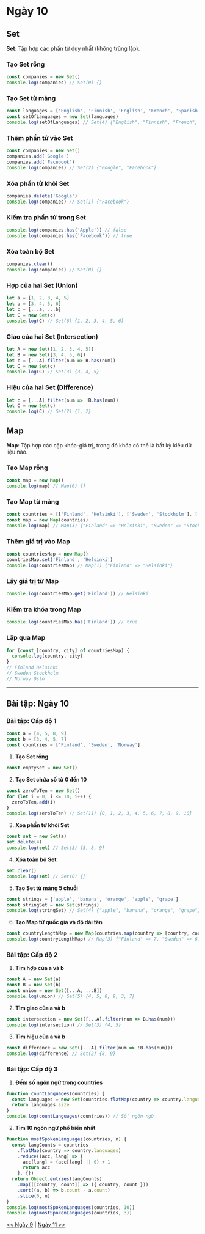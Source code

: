 # Ngày 10

## Set

**Set**: Tập hợp các phần tử duy nhất (không trùng lặp).

### Tạo Set rỗng

```js
const companies = new Set()
console.log(companies) // Set(0) {}
```

### Tạo Set từ mảng

```js
const languages = ['English', 'Finnish', 'English', 'French', 'Spanish', 'English', 'French']
const setOfLanguages = new Set(languages)
console.log(setOfLanguages) // Set(4) {"English", "Finnish", "French", "Spanish"}
```

### Thêm phần tử vào Set

```js
const companies = new Set()
companies.add('Google')
companies.add('Facebook')
console.log(companies) // Set(2) {"Google", "Facebook"}
```

### Xóa phần tử khỏi Set

```js
companies.delete('Google')
console.log(companies) // Set(1) {"Facebook"}
```

### Kiểm tra phần tử trong Set

```js
console.log(companies.has('Apple')) // false
console.log(companies.has('Facebook')) // true
```

### Xóa toàn bộ Set

```js
companies.clear()
console.log(companies) // Set(0) {}
```

### Hợp của hai Set (Union)

```js
let a = [1, 2, 3, 4, 5]
let b = [3, 4, 5, 6]
let c = [...a, ...b]
let C = new Set(c)
console.log(C) // Set(6) {1, 2, 3, 4, 5, 6}
```

### Giao của hai Set (Intersection)

```js
let A = new Set([1, 2, 3, 4, 5])
let B = new Set([3, 4, 5, 6])
let c = [...A].filter(num => B.has(num))
let C = new Set(c)
console.log(C) // Set(3) {3, 4, 5}
```

### Hiệu của hai Set (Difference)

```js
let c = [...A].filter(num => !B.has(num))
let C = new Set(c)
console.log(C) // Set(2) {1, 2}
```

## Map

**Map**: Tập hợp các cặp khóa-giá trị, trong đó khóa có thể là bất kỳ kiểu dữ liệu nào.

### Tạo Map rỗng

```js
const map = new Map()
console.log(map) // Map(0) {}
```

### Tạo Map từ mảng

```js
const countries = [['Finland', 'Helsinki'], ['Sweden', 'Stockholm'], ['Norway', 'Oslo']]
const map = new Map(countries)
console.log(map) // Map(3) {"Finland" => "Helsinki", "Sweden" => "Stockholm", "Norway" => "Oslo"}
```

### Thêm giá trị vào Map

```js
const countriesMap = new Map()
countriesMap.set('Finland', 'Helsinki')
console.log(countriesMap) // Map(1) {"Finland" => "Helsinki"}
```

### Lấy giá trị từ Map

```js
console.log(countriesMap.get('Finland')) // Helsinki
```

### Kiểm tra khóa trong Map

```js
console.log(countriesMap.has('Finland')) // true
```

### Lặp qua Map

```js
for (const [country, city] of countriesMap) {
  console.log(country, city)
}
// Finland Helsinki
// Sweden Stockholm
// Norway Oslo
```

---

## Bài tập: Ngày 10

### Bài tập: Cấp độ 1

```js
const a = [4, 5, 8, 9]
const b = [3, 4, 5, 7]
const countries = ['Finland', 'Sweden', 'Norway']
```

1. **Tạo Set rỗng**

```js
const emptySet = new Set()
```

2. **Tạo Set chứa số từ 0 đến 10**

```js
const zeroToTen = new Set()
for (let i = 0; i <= 10; i++) {
  zeroToTen.add(i)
}
console.log(zeroToTen) // Set(11) {0, 1, 2, 3, 4, 5, 6, 7, 8, 9, 10}
```

3. **Xóa phần tử khỏi Set**

```js
const set = new Set(a)
set.delete(4)
console.log(set) // Set(3) {5, 8, 9}
```

4. **Xóa toàn bộ Set**

```js
set.clear()
console.log(set) // Set(0) {}
```

5. **Tạo Set từ mảng 5 chuỗi**

```js
const strings = ['apple', 'banana', 'orange', 'apple', 'grape']
const stringSet = new Set(strings)
console.log(stringSet) // Set(4) {"apple", "banana", "orange", "grape"}
```

6. **Tạo Map từ quốc gia và độ dài tên**

```js
const countryLengthMap = new Map(countries.map(country => [country, country.length]))
console.log(countryLengthMap) // Map(3) {"Finland" => 7, "Sweden" => 6, "Norway" => 6}
```

### Bài tập: Cấp độ 2

1. **Tìm hợp của a và b**

```js
const A = new Set(a)
const B = new Set(b)
const union = new Set([...A, ...B])
console.log(union) // Set(5) {4, 5, 8, 9, 3, 7}
```

2. **Tìm giao của a và b**

```js
const intersection = new Set([...A].filter(num => B.has(num)))
console.log(intersection) // Set(3) {4, 5}
```

3. **Tìm hiệu của a và b**

```js
const difference = new Set([...A].filter(num => !B.has(num)))
console.log(difference) // Set(2) {8, 9}
```

### Bài tập: Cấp độ 3

1. **Đếm số ngôn ngữ trong countries**

```js
function countLanguages(countries) {
  const languages = new Set(countries.flatMap(country => country.languages))
  return languages.size
}
console.log(countLanguages(countries)) // Số ngôn ngữ
```

2. **Tìm 10 ngôn ngữ phổ biến nhất**

```js
function mostSpokenLanguages(countries, n) {
  const langCounts = countries
    .flatMap(country => country.languages)
    .reduce((acc, lang) => {
      acc[lang] = (acc[lang] || 0) + 1
      return acc
    }, {})
  return Object.entries(langCounts)
    .map(([country, count]) => ({ country, count }))
    .sort((a, b) => b.count - a.count)
    .slice(0, n)
}
console.log(mostSpokenLanguages(countries, 10))
console.log(mostSpokenLanguages(countries, 3))
```
[<< Ngày 9](./9.Higher_Order_Functions.md) | [Ngày 11 >>](./11.Destructuring_and_Spreading.md)